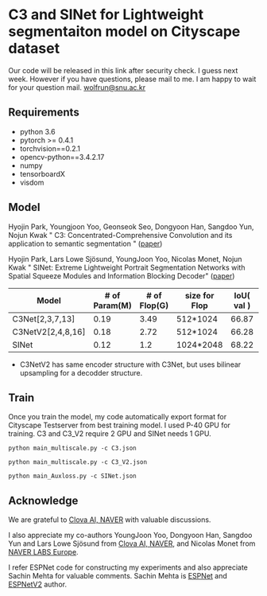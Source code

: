 # C3 and SINet for Lightweight segmentaiton model on Cityscape dataset

 Our code will be released in this link after security check. I guess next week. However if you have questions, please mail to me. I am happy to wait for your question mail. wolfrun@snu.ac.kr
 
## Requirements

- python 3.6
- pytorch >= 0.4.1
- torchvision==0.2.1
- opencv-python==3.4.2.17
- numpy
- tensorboardX
- visdom



## Model

Hyojin Park, Youngjoon Yoo, Geonseok Seo, Dongyoon Han, Sangdoo Yun, Nojun Kwak
" C3: Concentrated-Comprehensive Convolution and its application 
to semantic segmentation "
([paper](https://arxiv.org/abs/1812.04920))

Hyojin Park, Lars Lowe Sjösund, YoungJoon Yoo, Nicolas Monet, Nojun Kwak
" SINet: Extreme Lightweight Portrait Segmentation Networks with Spatial 
Squeeze Modules and Information Blocking Decoder" 
([paper](https://arxiv.org/abs/1911.09099))


|       Model   |  # of Param(M)|   # of Flop(G) | size for Flop |   IoU( val )  |    IoU (test) |   server link   |
| ------------- | ------------- | ------------- | ------------- | ------------- |  ------------- |  ------------- | 
| C3Net[2,3,7,13]|    0.19      |       3.49    |   512*1024    |       66.87   |    64.78      | [link](https://www.cityscapes-dataset.com/anonymous-results/?id=35de55e0c66400ecae916473975cf2e939f8d8af1889e119a9ab8fe70a8147d8) | 
| C3NetV2[2,4,8,16] |    0.18       |       2.72    |   512*1024    |       66.28   |    65.48      | [link](https://www.cityscapes-dataset.com/anonymous-results/?id=b00ac06d2c8e806a236a4a44ecb83e12a0f442419e16650a87082e65736f61ac) | 
| SINet        |    0.12       |       1.2     |   1024*2048    |       68.22   |     66.46    | [link](https://www.cityscapes-dataset.com/anonymous-results/?id=2ce70c4caebe666258a8138c0f296b763bdd160743a75500ed38f7854ff59a68) | 

* C3NetV2 has same encoder structure with C3Net, but uses bilinear upsampling for a decodder structure. 



## Train
Once you train the model, my code automatically export format for Cityscape Testserver from best training model.
I used P-40 GPU for training. 
C3 and C3_V2 require 2 GPU and SINet needs 1 GPU. 

```shell
python main_multiscale.py -c C3.json

python main_multiscale.py -c C3_V2.json

python main_Auxloss.py -c SINet.json
```


## Acknowledge
We are grateful to [Clova AI, NAVER](https://github.com/clovaai) with valuable discussions.

I also appreciate my co-authors 
YoungJoon Yoo, Dongyoon Han, Sangdoo Yun and Lars Lowe Sjösund 
from  [Clova AI, NAVER](https://clova.ai/en/research/research-areas.html),
and  Nicolas Monet from [NAVER LABS Europe](https://europe.naverlabs.com/).

I refer ESPNet code for constructing my experiments and also appreciate Sachin Mehta for valuable comments.
Sachin Mehta is [ESPNet](https://github.com/sacmehta/ESPNet) 
and [ESPNetV2](https://github.com/sacmehta/ESPNetv2) author.
